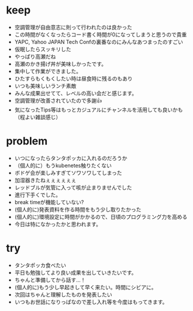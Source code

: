 # keep
- 空調管理が自由意志に則って行われたのは良かった
- この時間がなくなったらコード書く時間が0になってしまうと思うので貴重
- YAPC, Yahoo JAPAN Tech Confの裏番なのにみんなあつまったのすごい
- 仮眠したらスッキリした
- やっぱり高瀬だね
- 高瀬のかき揚げ丼が美味しかったです。
- 集中して作業ができました。
- ひたすらもくもくしたい時は昼食時に残るのもあり
- いつも美味しいランチ素敵
- みんな成果出せてて、レベルの高い会だと感じます。
- 空調管理が改善されていたので多謝:+1:
- 気になったTips等はもっとカジュアルにチャンネルを活用しても良いかも（程よい雑談感じ）

# problem
- いつになったらタンタポッカに入れるのだろうか
- （個人的に）もうkubenetes触りたくない
- ボドゲ会が楽しみすぎてソワソワしてしまった
- 加湿器きたねぇぇぇぇぇぇ
- レッドブルが気管に入って咳が止まりませんでした
- 進行下手くでした。
- break timeが機能していない?
- (個人的に)発表資料を作る時間をもう少し取りたかった
- (個人的に)環境設定に時間がかかるので、日頃のプログラミング力を高める
- 今日は特になかったかと思われます。

# try
- タンタポッカ食べたい
- 平日も勉強してより良い成果を出していきたいです。
- ちゃんと準備してから話す...！
- (個人的に)もう少し早起きして早く来たい。時間にシビアに。
- 次回はちゃんと理解したものを発表したい
-  いつもお世話になりっぱなので差し入れ等を今度はもってきます。
